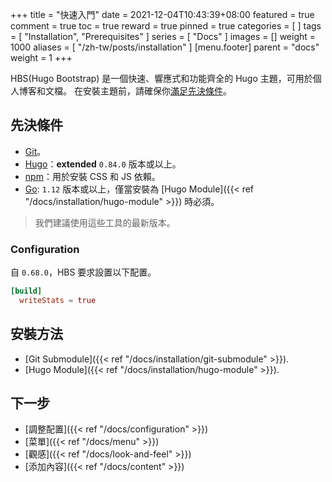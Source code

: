 +++
title = "快速入門"
date = 2021-12-04T10:43:39+08:00
featured = true
comment = true
toc = true
reward = true
pinned = true
categories = [
]
tags = [
  "Installation",
  "Prerequisites"
]
series = [
  "Docs"
]
images = []
weight = 1000
aliases = [
  "/zh-tw/posts/installation"
]
[menu.footer]
  parent = "docs"
  weight = 1
+++

HBS(Hugo Bootstrap) 是一個快速、響應式和功能齊全的 Hugo 主題，可用於個人博客和文檔。
在安裝主題前，請確保你[滿足先決條件](#先決條件)。

## 先決條件

- [Git](https://git-scm.com/downloads)。
- [Hugo](https://gohugo.io/getting-started/installing/)：**extended** `0.84.0` 版本或以上。
- [npm](https://nodejs.org/en/download/)：用於安裝 CSS 和 JS  依賴。
- [Go](https://go.dev/dl/): `1.12` 版本或以上，僅當安裝為 [Hugo Module]({{< ref "/docs/installation/hugo-module" >}}) 時必須。

> 我們建議使用這些工具的最新版本。

### Configuration

自 `0.68.0`，HBS 要求設置以下配置。

```toml
[build]
  writeStats = true
```

## 安裝方法

- [Git Submodule]({{< ref "/docs/installation/git-submodule" >}}).
- [Hugo Module]({{< ref "/docs/installation/hugo-module" >}}).

## 下一步

- [調整配置]({{< ref "/docs/configuration" >}})
- [菜單]({{< ref "/docs/menu" >}})
- [觀感]({{< ref "/docs/look-and-feel" >}})
- [添加內容]({{< ref "/docs/content" >}})
